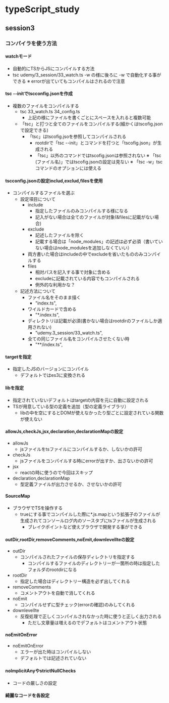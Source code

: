 # typeScript_study


## session3

### コンパイラを使う方法

#### watchモード
 + 自動的にTSからJSにコンパイルする方法
 + tsc udemy/3_session/33_watch.ts -w の様に後ろに -w で自動化する事ができる
 ※ errorが出ていてもコンパイルはされるので注意

#### tsc --initでtscconfig.jsonを作成
 + 複数のファイルをコンパイルする
   + tsc 33_watch.ts 34_config.ts
     + 上記の様にファイルを書くごとにスペースを入れると複数可能
   + 「tsc」と打つと全てのファイルをコンパイルする(細かくはtscofig.jsonで設定できる)
     + 「tsc」はtscofig.jsoを参照してコンパイルされる
       + rootdirで「tsc --init」とコマンドを打つと「tscofig.json」が生成される
       + 「tsc」以外のコマンドではtscofig.jsonは参照されない
       ※ 「tsc (ファイル名)」ではtscofig.jsonの設定は見ない
       ※ 「tsc -w」tscコマンドのオプションには使える

#### tscconfig.jsonの設定includ,exclud,filesを使用
 + コンパイルするファイルを選ぶ
   + 設定項目について
     + include
       + 指定したファイルのみコンパイルする様になる
       + 記入がない場合は全てのファイルが対象(&filesに記載がない場合)
     + exclude
       + 記述したファイルを除く
       + 記載する場合は「node_modules」の記述は必ず必須（書いていない場合はnode_modulesを追加しなくていい）
     + 両方書いた場合はincludeの中でexcludeを省いたもののみコンパイルする
     + files
       + 相対パスを記入する事で対象に含める
       + excludeに記載されている内容でもコンパイルされる
       + 例外的な利用かな？
   + 記述方法について
     + ファイル名をそのまま描く
       + "index.ts",
     + ワイルドカードで含める
       + "*.index.ts",
     + ディレクトリは記載が必須(書かない場合はrootdirのファイルしか適用されない)
       + "udemy.3_session/33_watch.ts",
     + 全ての同じファイル名をコンパイルさせたくない時
       + "**/index.ts",

#### targetを指定
 + 指定したJSのバージョンにコンパイル
   + デフォルトではes3に変換される

#### libを指定
 + 指定されていないデフォルトはtargetの内容を元に自動に設定される
 + TSが用意している型の定義を追加（型の定義ライブラリ）
   + libの中を空にするとDOMが使えなかったり型ごとに設定されている関数が使えない

#### allowJs,checkJs,jsx,declaration,declarationMapの設定
 + allowJs
   + jsファイルをtsファイルにコンパイルするか、しないかの許可
 + checkJs
   + jsファイルをコンパイルする時にerrorが出すか、出さないかの許可
  + jsx
    + reactの時に使うので今回はスキップ
  + declaration,declarationMap
    + 型定義ファイルが出力させるか、させないかの許可

#### SourceMap
 + ブラウザでTSを操作する
   + trueにする事でコンパイルした際に*.js.mapという拡張子のファイルが生成されてコンソールログ内のソースタブにtsファイルが生成される
     + ブレイクポイントなど使えブラウザで開発する事ができる

#### outDir,rootDir,removeComments,noEmit,downlevelIteの設定
 + outDir
   + コンパイルされたファイルの保存ディレクトリを指定する
     + コンパイルするファイルのディレクトリーが一箇所の時は指定したフォルダのrootdirになる
 + rootDir
   + 指定した場合はディレクトリー構造を必ず出してくれる
 + removeComments
   + コメントアウトを自動で消してくれる
 + noEmit
   + コンパイルせずに型チェック(errorの確認)のみしてくれる
 + downlevelIte
   + 反復処理で正しくコンパイルされなかった時に使うと正しく出力される
     + ただし文章量は増えるのでデフォルトはコメントアウト状態

#### noEmitOnError
 + noEmitOnError
   + エラーが出た時はコンパイルしない
   + デフォルトでは記述されていない

#### noImplicitAnyやstrictNullChecks
 + コードの厳しさの設定

#### 綺麗なコードを各設定